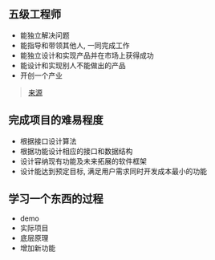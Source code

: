 ## 五级工程师

- 能独立解决问题
- 能指导和带领其他人, 一同完成工作
- 能独立设计和实现产品并在市场上获得成功
- 能设计和实现别人不能做出的产品
- 开创一个产业

> [来源](https://zhuanlan.zhihu.com/p/24133873)

## 完成项目的难易程度

- 根据接口设计算法
- 根据功能设计相应的接口和数据结构
- 设计容纳现有功能及未来拓展的软件框架
- 设计能达到预定目标, 满足用户需求同时开发成本最小的功能

## 学习一个东西的过程

- demo
- 实际项目
- 底层原理
- 增加新功能
